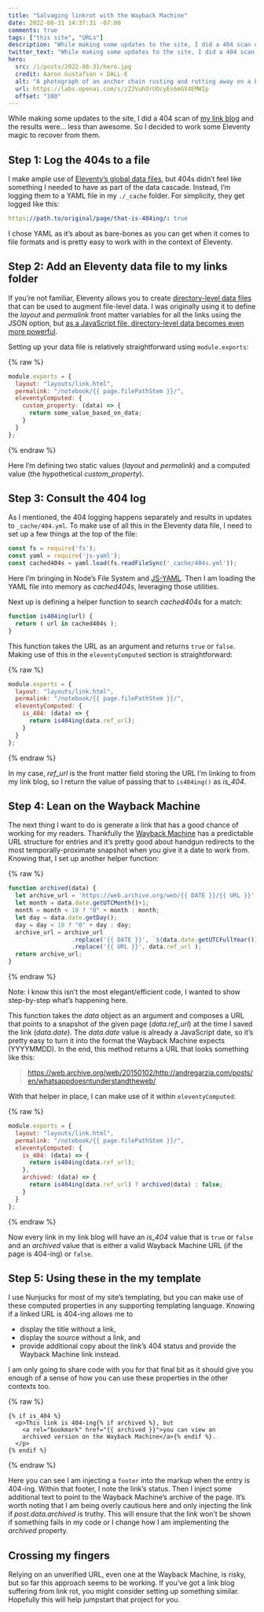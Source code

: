 ```yaml
---
title: "Salvaging linkrot with the Wayback Machine"
date: 2022-08-31 14:37:31 -07:00
comments: true
tags: ["this site", "URLs"]
description: "While making some updates to the site, I did a 404 scan of my link blog and the results were… less than awesome. So I decided to work some Eleventy magic to recover from them."
twitter_text: "While making some updates to the site, I did a 404 scan of my link blog and the results were… less than awesome. So I decided to work some @eleven_ty magic to recover from them."
hero:
  src: /i/posts/2022-08-31/hero.jpg
  credit: Aaron Gustafson × DALL·E
  alt: "A photograph of an anchor chain rusting and rotting away on a beach"
  url: https://labs.openai.com/s/zZJVuhOrUOcyEs6mGV4EMWIp
  offset: "100"
---
```


While making some updates to the site, I did a 404 scan of [my link blog](/notebook/links/) and the results were… less than awesome. So I decided to work some Eleventy magic to recover from them.

<!-- more -->

## Step 1: Log the 404s to a file

I make ample use of [Eleventy’s global data files](https://www.11ty.dev/docs/data-global/), but 404s didn’t feel like something I needed to have as part of the data cascade. Instead, I’m logging them to a YAML file in my `./_cache` folder. For simplicity, they get logged like this:

```yml
https://path.to/original/page/that-is-404ing/: true
```

I chose YAML as it’s about as bare-bones as you can get when it comes to file formats and is pretty easy to work with in the context of Eleventy.

## Step 2: Add an Eleventy data file to my links folder

If you’re not familiar, Eleventy allows you to create [directory-level data files](https://www.11ty.dev/docs/data-template-dir/) that can be used to augment file-level data. I was originally using it to define the <var>layout</var> and <var>permalink</var> front matter variables for all the links using the JSON option, but [as a JavaScript file, directory-level data becomes even more powerful](https://www.11ty.dev/docs/data-js/).

Setting up your data file is relatively straightforward using `module.exports`:

{% raw %}
```js
module.exports = {
  layout: "layouts/link.html",
  permalink: "/notebook/{{ page.filePathStem }}/",
  eleventyComputed: {
    custom_property: (data) => {
      return some_value_based_on_data;
    }
  }
};
```
{% endraw %}

Here I’m defining two static values (<var>layout</var> and <var>permalink</var>) and a computed value (the hypothetical <var>custom_property</var>).

## Step 3: Consult the 404 log

As I mentioned, the 404 logging happens separately and results in updates to `_cache/404.yml`. To make use of all this in the Eleventy data file, I need to set up a few things at the top of the file:

```js
const fs = require('fs');
const yaml = require('js-yaml');
const cached404s = yaml.load(fs.readFileSync('_cache/404s.yml'));
```

Here I’m bringing in Node’s File System and [JS-YAML](https://www.npmjs.com/package/js-yaml). Then I am loading the YAML file into memory as <var>cached404s</var>, leveraging those utilities.

Next up is defining a helper function to search <var>cached404s</var> for a match:

```js
function is404ing(url) {
  return ( url in cached404s );
}
```

This function takes the URL as an argument and returns `true` or `false`. Making use of this in the `eleventyComputed` section is straightforward:

{% raw %}
```js
module.exports = {
  layout: "layouts/link.html",
  permalink: "/notebook/{{ page.filePathStem }}/",
  eleventyComputed: {
    is_404: (data) => {
      return is404ing(data.ref_url);
    }
  }
};
```
{% endraw %}

In my case, <var>ref_url</var> is the front matter field storing the URL I’m linking to from my link blog, so I return the value of passing that to `is404ing()` as <var>is_404</var>.

## Step 4: Lean on the Wayback Machine

The next thing I want to do is generate a link that has a good chance of working for my readers. Thankfully the [Wayback Machine](https://web.archive.org/) has a predictable URL structure for entries and it’s pretty good about handgun redirects to the most temporally-proximate snapshot when you give it a date to work from. Knowing that, I set up another helper function:

{% raw %}
```js
function archived(data) {
  let archive_url = 'https://web.archive.org/web/{{ DATE }}/{{ URL }}';
  let month = data.date.getUTCMonth()+1;
  month = month < 10 ? "0" + month : month;
  let day = data.date.getDay();
  day = day < 10 ? "0" + day : day;
  archive_url = archive_url
                  .replace('{{ DATE }}', `${data.date.getUTCFullYear()}${month}${day}`)
                  .replace('{{ URL }}', data.ref_url );
  return archive_url;
}
```
{% endraw %}

Note: I know this isn’t the most elegant/efficient code, I wanted to show step-by-step what’s happening here.

This function takes the <var>data</var> object as an argument and composes a URL that points to a snapshot of the given page (<var>data.ref_url</var>) at the time I saved the link (<var>data.date</var>). The <var>data.date</var> value is already a JavaScript date, so it’s pretty easy to turn it into the format the Wayback Machine expects (YYYYMMDD). In the end, this method returns a URL that looks something like this:

> https://web.archive.org/web/20150102/http://andregarzia.com/posts/en/whatsappdoesntunderstandtheweb/

With that helper in place, I can make use of it within `eleventyComputed`:

{% raw %}
```js
module.exports = {
  layout: "layouts/link.html",
  permalink: "/notebook/{{ page.filePathStem }}/",
  eleventyComputed: {
    is_404: (data) => {
      return is404ing(data.ref_url);
    },
    archived: (data) => {
      return is404ing(data.ref_url) ? archived(data) : false;
    }
  }
};
```
{% endraw %}

Now every link in my link blog will have an <var>is_404</var> value that is `true` or `false` and an <var>archived</var> value that is either a valid Wayback Machine URL (if the page is 404-ing) or `false`.

## Step 5: Using these in the my template

I use Nunjucks for most of my site’s templating, but you can make use of these computed properties in any supporting templating language. Knowing if a linked URL is 404-ing allows me to

* display the title without a link,
* display the source without a link, and
* provide additional copy about the link’s 404 status and provide the Wayback Machine link instead.

I am only going to share code with you for that final bit as it should give you enough of a sense of how you can use these properties in the other contexts too.

{% raw %}
```liquid
{% if is_404 %}
  <p>This link is 404-ing{% if archived %}, but 
    <a rel="bookmark" href="{{ archived }}">you can view an 
    archived version on the Wayback Machine</a>{% endif %}.
  </p>
{% endif %}
```
{% endraw %}

Here you can see I am injecting a `footer` into the markup when the entry is 404-ing. Within that footer, I note the link’s status. Then I inject some additional text to point to the Wayback Machine’s archive of the page. It’s worth noting that I am being overly cautious here and only injecting the link if <var>post.data.archived</var> is truthy. This will ensure that the link won’t be shown if something fails in my code or I change how I am implementing the <var>archived</var> property.

## Crossing my fingers

Relying on an unverified URL, even one at the Wayback Machine, is risky, but so far this approach seems to be working. If you’ve got a link blog suffering from link rot, you might consider setting up something similar. Hopefully this will help jumpstart that project for you.
